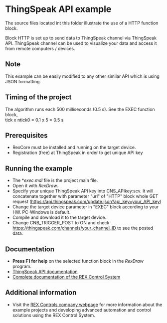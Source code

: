 ﻿ThingSpeak API example
======================

The source files located int this folder illustrate the use of a HTTP function block.

Block HTTP is set up to send data to ThingSpeak channel via ThingSpeak API. ThingSpeak
channel can be used to visualize your data and access it from remote computers / devices.

## Note ##
This example can be easily modified to any other similar API which is using JSON formatting.

## Timing of the project ##
The algorithm runs each 500 milliseconds (0.5 s). See the EXEC function block,  
tick x ntick0 = 0.1 x 5 = 0.5 s

## Prerequisites ##
- RexCore must be installed and running on the target device.
- Registration (free) at ThingSpeak in order to get unique API key

## Running the example ##
- The **exec.mdl* file is the project main file.
- Open it with *RexDraw*.
- Specify your unique ThingSpeak API key into CNS_APIkey:scv. It will concatenate together with 
  parameter "url" of "HTTP" block whole GET request (https://api.thingspeak.com/update.json?api_key=your_API_key)
- Change the target device parameter in "EXEC" block according to your HW. PC-Windows is default.
- Compile and download it to the target device.
- Change CNB_TRIGGER_POST to ON and check https://thingspeak.com/channels/your_channel_ID to
see the posted data.

## Documentation ##
- **Press F1 for help** on the selected function block in the *RexDraw* program.
- [ThingSpeak API documentation](https://www.mathworks.com/help/thingspeak/api-reference.html)
- [Complete documentation of the REX Control System](http://www.rexcontrols.com/documentation-and-support)

## Additional information ##
- Visit the [REX Controls company webpage](http://www.rexcontrols.com) 
for more information about the example projects and developing advanced 
automation and control solutions using the REX Control System.